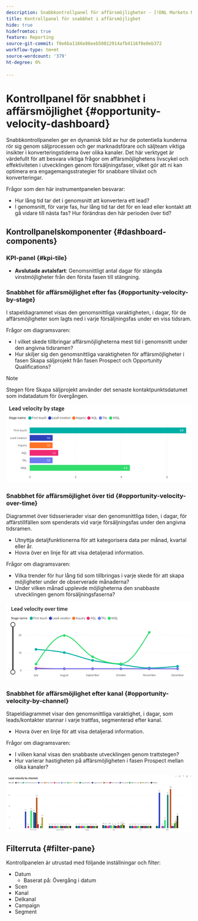 ```yaml
---
description: Snabbkontrollpanel för affärsmöjligheter - [!DNL Marketo Measure] - Produkt
title: Kontrollpanel för snabbhet i affärsmöjlighet
hide: true
hidefromtoc: true
feature: Reporting
source-git-commit: f0e6ba1166e86eeb50812914afb4116f0e0eb372
workflow-type: tm+mt
source-wordcount: '379'
ht-degree: 0%

---
```


# Kontrollpanel för snabbhet i affärsmöjlighet {#opportunity-velocity-dashboard}

Snabbkontrollpanelen ger en dynamisk bild av hur de potentiella kunderna rör sig genom säljprocessen och ger marknadsförare och säljteam viktiga insikter i konverteringstiderna över olika kanaler. Det här verktyget är värdefullt för att besvara viktiga frågor om affärsmöjlighetens livscykel och effektiviteten i utvecklingen genom försäljningsfaser, vilket gör att ni kan optimera era engagemangsstrategier för snabbare tillväxt och konverteringar.

Frågor som den här instrumentpanelen besvarar:

* Hur lång tid tar det i genomsnitt att konvertera ett lead?
* I genomsnitt, för varje fas, hur lång tid tar det för en lead eller kontakt att gå vidare till nästa fas? Hur förändras den här perioden över tid?

## Kontrollpanelskomponenter {#dashboard-components}

### KPI-panel {#kpi-tile}

* **Avslutade avtalsfart**: Genomsnittligt antal dagar för stängda vinstmöjligheter från den första fasen till stängning.

### Snabbhet för affärsmöjlighet efter fas {#opportunity-velocity-by-stage}

I stapeldiagrammet visas den genomsnittliga varaktigheten, i dagar, för de affärsmöjligheter som lagts ned i varje försäljningsfas under en viss tidsram.

Frågor om diagramsvaren:

* I vilket skede tillbringar affärsmöjligheterna mest tid i genomsnitt under den angivna tidsramen?
* Hur skiljer sig den genomsnittliga varaktigheten för affärsmöjligheter i fasen Skapa säljprojekt från fasen Prospect och Opportunity Qualifications?

>[!NOTE]
>
>Stegen före Skapa säljprojekt använder det senaste kontaktpunktsdatumet som indatadatum för övergången.

![](assets/lead-velocity-dashboard-1.png)

### Snabbhet för affärsmöjlighet över tid {#opportunity-velocity-over-time}

Diagrammet över tidsserierader visar den genomsnittliga tiden, i dagar, för affärstillfällen som spenderats vid varje försäljningsfas under den angivna tidsramen.

* Utnyttja detaljfunktionerna för att kategorisera data per månad, kvartal eller år.
* Hovra över en linje för att visa detaljerad information.

Frågor om diagramsvaren:

* Vilka trender för hur lång tid som tillbringas i varje skede för att skapa möjligheter under de observerade månaderna?
* Under vilken månad upplevde möjligheterna den snabbaste utvecklingen genom försäljningsfaserna?

![](assets/lead-velocity-dashboard-2.png)

### Snabbhet för affärsmöjlighet efter kanal {#opportunity-velocity-by-channel}

Stapeldiagrammet visar den genomsnittliga varaktighet, i dagar, som leads/kontakter stannar i varje trattfas, segmenterad efter kanal.

* Hovra över en linje för att visa detaljerad information.

Frågor om diagramsvaren:

* I vilken kanal visas den snabbaste utvecklingen genom trattstegen?
* Hur varierar hastigheten på affärsmöjligheten i fasen Prospect mellan olika kanaler?

![](assets/lead-velocity-dashboard-3.png)

## Filterruta {#filter-pane}

Kontrollpanelen är utrustad med följande inställningar och filter:

* Datum
   * Baserat på: Övergång i datum
* Scen
* Kanal
* Delkanal
* Campaign
* Segment
